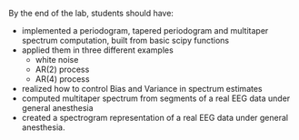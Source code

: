 By the end of the lab, students should have:
- implemented a periodogram, tapered periodogram and multitaper spectrum computation, built from basic scipy functions
- applied them in three different examples
  - white noise
  - AR(2) process
  - AR(4) process
- realized how to control Bias and Variance in spectrum estimates
- computed multitaper spectrum from segments of a real EEG data under general anesthesia
- created a spectrogram representation of a real EEG data under general anesthesia.

